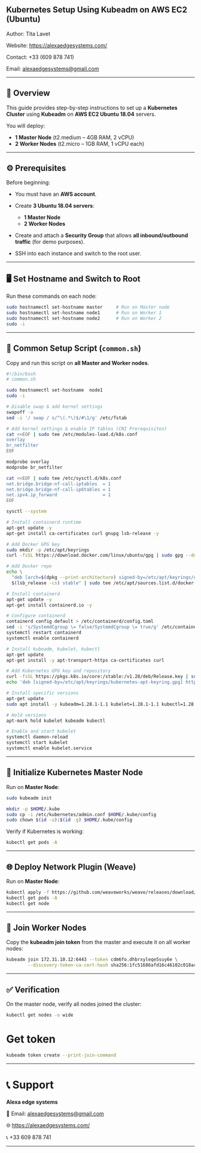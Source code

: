 
## Kubernetes Setup Using Kubeadm on AWS EC2 (Ubuntu)

Author: Tita Lavet

Website: https://alexaedgesystems.com/

Contact: +33 (609 878 741)

Email: alexaedgesystems@gmail.com

---

## 📘 Overview

This guide provides step-by-step instructions to set up a **Kubernetes Cluster** using **Kubeadm** on **AWS EC2 Ubuntu 18.04** servers.

You will deploy:

* **1 Master Node** (t2.medium – 4GB RAM, 2 vCPU)
* **2 Worker Nodes** (t2.micro – 1GB RAM, 1 vCPU each)

---

## ⚙️ Prerequisites

Before beginning:

* You must have an **AWS account**.
* Create **3 Ubuntu 18.04 servers**:

  * **1 Master Node**
  * **2 Worker Nodes**
* Create and attach a **Security Group** that allows **all inbound/outbound traffic** (for demo purposes).
* SSH into each instance and switch to the root user.

---

## 🖥️ Set Hostname and Switch to Root

Run these commands on each node:

```bash
sudo hostnamectl set-hostname master     # Run on Master node
sudo hostnamectl set-hostname node1      # Run on Worker 1
sudo hostnamectl set-hostname node2      # Run on Worker 2
sudo -i
```

---

## 🚀 Common Setup Script (`common.sh`)

Copy and run this script on **all Master and Worker nodes**.

```bash
#!/bin/bash
# common.sh

sudo hostnamectl set-hostname  node1
sudo -i

# Disable swap & add kernel settings
swapoff -a
sed -i '/ swap / s/^\(.*\)$/#\1/g' /etc/fstab

# Add kernel settings & enable IP tables (CNI Prerequisites)
cat <<EOF | sudo tee /etc/modules-load.d/k8s.conf
overlay
br_netfilter
EOF

modprobe overlay
modprobe br_netfilter

cat <<EOF | sudo tee /etc/sysctl.d/k8s.conf
net.bridge.bridge-nf-call-iptables  = 1
net.bridge.bridge-nf-call-ip6tables = 1
net.ipv4.ip_forward                 = 1
EOF

sysctl --system

# Install containerd runtime
apt-get update -y
apt-get install ca-certificates curl gnupg lsb-release -y

# Add Docker GPG key
sudo mkdir -p /etc/apt/keyrings
curl -fsSL https://download.docker.com/linux/ubuntu/gpg | sudo gpg --dearmor -o /etc/apt/keyrings/docker.gpg

# Add Docker repo
echo \
  "deb [arch=$(dpkg --print-architecture) signed-by=/etc/apt/keyrings/docker.gpg] https://download.docker.com/linux/ubuntu \
  $(lsb_release -cs) stable" | sudo tee /etc/apt/sources.list.d/docker.list > /dev/null

# Install containerd
apt-get update -y
apt-get install containerd.io -y

# Configure containerd
containerd config default > /etc/containerd/config.toml
sed -i 's/SystemdCgroup \= false/SystemdCgroup \= true/g' /etc/containerd/config.toml
systemctl restart containerd
systemctl enable containerd

# Install kubeadm, kubelet, kubectl
apt-get update
apt-get install -y apt-transport-https ca-certificates curl

# Add Kubernetes GPG key and repository
curl -fsSL https://pkgs.k8s.io/core:/stable:/v1.28/deb/Release.key | sudo gpg --dearmor -o /etc/apt/keyrings/kubernetes-apt-keyring.gpg
echo 'deb [signed-by=/etc/apt/keyrings/kubernetes-apt-keyring.gpg] https://pkgs.k8s.io/core:/stable:/v1.28/deb/ /' | sudo tee /etc/apt/sources.list.d/kubernetes.list

# Install specific versions
apt-get update
sudo apt install -y kubeadm=1.28.1-1.1 kubelet=1.28.1-1.1 kubectl=1.28.1-1.1

# Hold versions
apt-mark hold kubelet kubeadm kubectl

# Enable and start kubelet
systemctl daemon-reload
systemctl start kubelet
systemctl enable kubelet.service
```

---

## 🧩 Initialize Kubernetes Master Node

Run on **Master Node**:

```bash
sudo kubeadm init

mkdir -p $HOME/.kube
sudo cp -i /etc/kubernetes/admin.conf $HOME/.kube/config
sudo chown $(id -u):$(id -g) $HOME/.kube/config
```

Verify if Kubernetes is working:

```bash
kubectl get pods -A
```

---

## 🌐 Deploy Network Plugin (Weave)

Run on **Master Node**:

```bash
kubectl apply -f https://github.com/weaveworks/weave/releases/download/v2.8.1/weave-daemonset-k8s.yaml
kubectl get pods -A
kubectl get node
```

---

## 🧱 Join Worker Nodes

Copy the **kubeadm join token** from the master and execute it on all worker nodes:

```bash
kubeadm join 172.31.10.12:6443 --token cdm6fo.dhbrxyleqe5suy6e \
        --discovery-token-ca-cert-hash sha256:1fc51686afd16c46102c018acb71ef9537c1226e331840e7d401630b96298e7d
```

---

## ✅ Verification

On the master node, verify all nodes joined the cluster:

```bash
kubectl get nodes -o wide
```
# Get token
```bash
kubeadm token create --print-join-command
```

---

# 📞 Support

**Alexa edge systems**

📧 Email: alexaedgesystems@gmail.com

🌐 https://alexaedgesystems.com/

📞 +33 609 878 741

---

